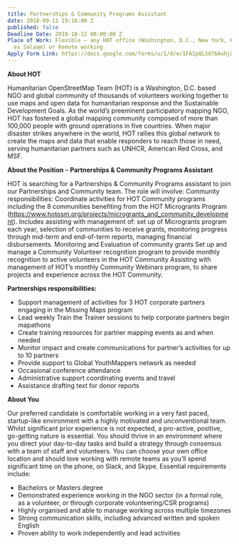 ```yaml
---
title: Partnerships & Community Programs Assistant
date: 2018-09-11 19:16:00 Z
published: false
Deadline Date: 2018-10-12 00:00:00 Z
Place of Work: Flexible – any HOT office (Washington, D.C., New York, Kampala, Dar
  es Salaam) or Remote working
Apply Form Link: https://docs.google.com/forms/u/1/d/e/1FAIpQLSd76AvhjXNmSUhoNlaewLVGQafgX4FgLWpvmk1e7vBzhdGAeA/viewform
---
```


**About HOT**

Humanitarian OpenStreetMap Team (HOT) is a Washington, D.C. based NGO and global community of thousands of volunteers working together to use maps and open data for humanitarian response and the Sustainable Development Goals. As the world’s preeminent participatory mapping NGO, HOT has fostered a global mapping community composed of more than 100,000 people with ground operations in five countries. When major disaster strikes anywhere in the world, HOT rallies this global network to create the maps and data that enable responders to reach those in need, serving humanitarian partners such as UNHCR, American Red Cross, and MSF.

**About the Position** – **Partnerships & Community Programs Assistant**

HOT is searching for a Partnerships & Community Programs assistant to join our Partnerships and Community team. The role will involve:
Community responsibilities:
Coordinate activities for HOT Community programs including the 8 communities benefiting from the HOT Microgrants Program (https://www.hotosm.org/projects/microgrants_and_community_development). Includes assisting with management of: set up of Microgrants program each year, selection of communities to receive grants, monitoring progress through mid-term and end-of-term reports, managing financial disbursements.
Monitoring and Evaluation of community grants
Set up and manage a Community Volunteer recognition program to provide monthly recognition to active volunteers in the HOT Community
Assisting with management of HOT’s monthly Community Webinars program, to share projects and experience across the HOT Community.

**Partnerships responsibilities:**

* Support management of activities for 3 HOT corporate partners engaging in the Missing Maps program
* Lead weekly Train the Trainer sessions to help corporate partners begin mapathons
* Create training resources for partner mapping events as and when needed
* Monitor impact and create communications for partner’s activities for up to 10 partners
* Provide support to Global YouthMappers network as needed
* Occasional conference attendance
* Administrative support coordinating events and travel
* Assistance drafting text for donor reports

**About You**

Our preferred candidate is comfortable working in a very fast paced, startup-like environment with a highly motivated and unconventional team. Whilst significant prior experience is not expected, a pro-active, positive, go-getting nature is essential. You should thrive in an environment where you direct your day-to-day tasks and build a strategy through consensus with a team of staff and volunteers. You can choose your own office location and should love working with remote teams as you’ll spend significant time on the phone, on Slack, and Skype. 
Essential requirements include:
* Bachelors or Masters degree
* Demonstrated experience working in the NGO sector (in a formal role, as a volunteer, or through corporate volunteering/CSR programs)
* Highly organised and able to manage working across multiple timezones
* Strong communication skills, including advanced written and spoken English
* Proven ability to work independently and lead activities



